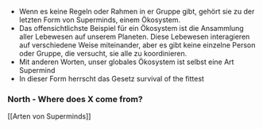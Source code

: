 -   Wenn es keine Regeln oder Rahmen in er Gruppe gibt, gehört sie zu der letzten Form von Superminds, einem Ökosystem.
-   Das offensichtlichste Beispiel für ein Ökosystem ist die Ansammlung aller Lebewesen auf unserem Planeten. Diese Lebewesen interagieren auf verschiedene Weise miteinander, aber es gibt keine einzelne Person oder Gruppe, die versucht, sie alle zu koordinieren.
-   Mit anderen Worten, unser globales Ökosystem ist selbst eine Art Supermind
-   In dieser Form herrscht das Gesetz survival of the fittest

### North - Where does X come from?
[[Arten von Superminds]]